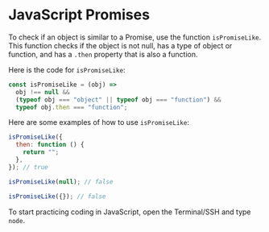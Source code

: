 # JavaScript Promises

To check if an object is similar to a Promise, use the function `isPromiseLike`. This function checks if the object is not null, has a type of object or function, and has a `.then` property that is also a function.

Here is the code for `isPromiseLike`:

```js
const isPromiseLike = (obj) =>
  obj !== null &&
  (typeof obj === "object" || typeof obj === "function") &&
  typeof obj.then === "function";
```

Here are some examples of how to use `isPromiseLike`:

```js
isPromiseLike({
  then: function () {
    return "";
  },
}); // true

isPromiseLike(null); // false

isPromiseLike({}); // false
```

To start practicing coding in JavaScript, open the Terminal/SSH and type `node`.
